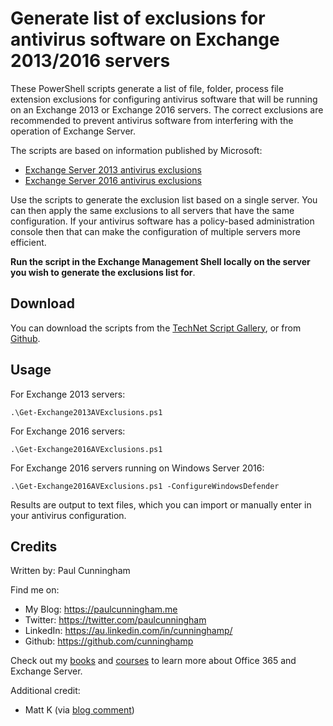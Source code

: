 # Generate list of exclusions for antivirus software on Exchange 2013/2016 servers

These PowerShell scripts generate a list of file, folder, process file extension exclusions for configuring antivirus software that will be running on an Exchange 2013 or Exchange 2016 servers. The correct exclusions are recommended to prevent antivirus software from interfering with the operation of Exchange Server.

The scripts are based on information published by Microsoft:

- [Exchange Server 2013 antivirus exclusions](https://technet.microsoft.com/en-us/library/bb332342(v=exchg.150).aspx)
- [Exchange Server 2016 antivirus exclusions](https://technet.microsoft.com/en-us/library/bb332342(v=exchg.160).aspx)

Use the scripts to generate the exclusion list based on a single server. You can then apply the same exclusions to all servers that have the same configuration. If your antivirus software has a policy-based administration console then that can make the configuration of multiple servers more efficient.

**Run the script in the Exchange Management Shell locally on the server you wish to generate the exclusions list for**.

## Download

You can download the scripts from the [TechNet Script Gallery](https://gallery.technet.microsoft.com/office/Generate-Antivirus-f1a9a59e), or from [Github](https://github.com/cunninghamp/ExchangeServerAntivirusExclusions/releases).

## Usage

For Exchange 2013 servers:

```
.\Get-Exchange2013AVExclusions.ps1
```

For Exchange 2016 servers:

```
.\Get-Exchange2016AVExclusions.ps1
```

For Exchange 2016 servers running on Windows Server 2016:

```
.\Get-Exchange2016AVExclusions.ps1 -ConfigureWindowsDefender
```

Results are output to text files, which you can import or manually enter in your antivirus configuration.

## Credits
Written by: Paul Cunningham

Find me on:

* My Blog:	https://paulcunningham.me
* Twitter:	https://twitter.com/paulcunningham
* LinkedIn:	https://au.linkedin.com/in/cunninghamp/
* Github:	https://github.com/cunninghamp

Check out my [books](https://paulcunningham.me/books/) and [courses](https://paulcunningham.me/training/) to learn more about Office 365 and Exchange Server.

Additional credit:

* Matt K (via [blog comment](http://exchangeserverpro.com/powershell-script-exchange-2013-antivirus-exclusions/#comment-244497))
